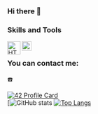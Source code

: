 ### Hi there 👋

<!--
**aposipov/aposipov** is a ✨ _special_ ✨ repository because its `README.md` (this file) appears on your GitHub profile.

Here are some ideas to get you started:

- 🔭 I’m currently working on ...
- 🌱 I’m currently learning ...
- 👯 I’m looking to collaborate on ...
- 🤔 I’m looking for help with ...
- 💬 Ask me about ...
- 📫 How to reach me: ...
- 😄 Pronouns: ...
- ⚡ Fun fact: ...
-->
### Skills and Tools  
<img align="left" alt="HTML5" width="30px" src="https://smile-emoji.ru/wp-content/uploads/site-images/discord/3f08359004f21963e7fc5f7c51139433.png" />
<img align="left" alt="CSS" width="22px" src="https://caglarbostanci.com.tr/wp-content/uploads/2017/04/CSS-caglarbostanci-com-tr.png" />
<br/>  

### You can contact me:  
☎️  


[![42 Profile Card](https://1337-readme.vercel.app/api/profile?cursus=42cursus&dark=true&login=lchristi)](https://github.com/mohouyizme/1337-readme)  
[![GitHub stats](https://github-readme-stats.vercel.app/api?username=aposipov&show_icons=true&theme=tokyonight)
[![Top Langs](https://github-readme-stats.vercel.app/api/top-langs/?username=aposipov&layout=compact&theme=tokyonight)](https://github.com/aposipov/github-readme-stats) 



